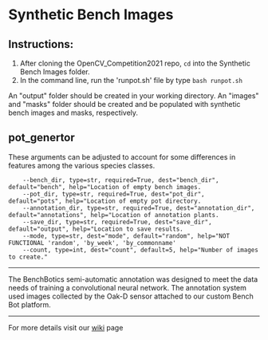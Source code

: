# Synthetic Bench Images

## Instructions:

1. After cloning the OpenCV_Competition2021 repo, `cd` into the Synthetic Bench Images folder. 
2. In the command line, run the 'runpot.sh' file by type `bash runpot.sh`

An "output" folder should be created in your working directory. An "images" and "masks" folder should be created and be populated with synthetic bench images and masks, respectively.

## pot_genertor

These arguments can be adjusted to account for some differences in features among the various species classes. 
```
    --bench_dir, type=str, required=True, dest="bench_dir", default="bench", help="Location of empty bench images.
    --pot_dir, type=str, required=True, dest="pot_dir", default="pots", help="Location of empty pot directory.
    --annotation_dir, type=str, required=True, dest="annotation_dir", default="annotations", help="Location of annotation plants.
    --save_dir, type=str, required=True, dest="save_dir", default="output", help="Location to save results.
    --mode, type=str, dest="mode", default="random", help="NOT FUNCTIONAL 'random', 'by_week', 'by_commonname'
    --count, type=int, dest="count", default=5, help="Number of images to create."
```
---

The BenchBotics semi-automatic annotation was designed to meet the data needs of training a convolutional neural network. The annotation system used images collected by the Oak-D sensor attached to our custom Bench Bot platform. 

---

For more details visit our [wiki](https://github.com/precision-sustainable-ag/OpenCV_Competition2021/wiki/4.-Synthetic-Bench-Images) page 